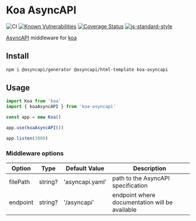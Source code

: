 
# Koa AsyncAPI

![CI](https://github.com/VBetsun/koa-asyncapi/workflows/CI/badge.svg)
[![Known Vulnerabilities](https://snyk.io/test/github/VBetsun/koa-asyncapi/badge.svg)](https://snyk.io/test/github/VBetsun/koa-asyncapi)
[![Coverage Status](https://coveralls.io/repos/github/VBetsun/koa-asyncapi/badge.svg?branch=master)](https://coveralls.io/github/VBetsun/koa-asyncapi?branch=master)
[![js-standard-style](https://img.shields.io/badge/code%20style-standard-brightgreen.svg?style=flat)](http://standardjs.com/) 

[AsyncAPI](https://www.asyncapi.com/) middleware for [koa](https://koajs.com/)

## Install

```sh
npm i @asyncapi/generator @asyncapi/html-template koa-asyncapi
```

## Usage

```javascript
import Koa from 'koa'
import { koaAsyncAPI } from 'koa-asyncapi'

const app = new Koa()

app.use(koaAsyncAPI())

app.listen(3000)
```
### Middleware options


| Option   | Type     | Default Value  | Description                                     |
| -------- | -------- | ---------------|------------------------------------------------ |
| filePath | string?  | 'asyncapi.yaml'| path to the AsyncAPI specification              |
| endpoint | string?  | '/asyncapi'    | endpoint where documentation will be available  |

